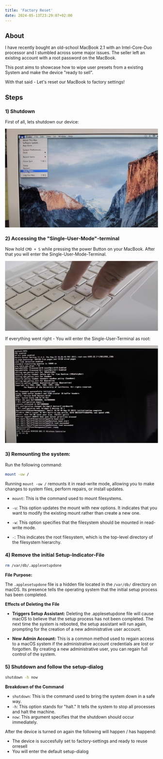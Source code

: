 ```yaml
---
title: 'Factory Reset'
date: 2024-05-13T23:29:07+02:00
---
```


<!--- When running hugo new every site inherits this content :) -->


## About
I have recently bought an old-school MacBook 2.1 with an Intel-Core-Duo processor and I stumbled across some major issues. The seller left an existing account with a root password on the MacBook. 

This post aims to showcase how to wipe user presets from a existing System and make the device "ready to sell". 

With that said - Let's reset our MacBook to factory settings!


## Steps

### 1) Shutdown 

First of all, lets shutdown our device: 

!["shutdown"](./img/shutdown.png)

### 2) Accessing the "Single-User-Mode"-terminal

Now hold `CMD + S` while pressing the power Button on your MacBook. After that you will enter the Single-User-Mode-Terminal.

!["before-power"](./img/before-power.png)


If everything went right - You will enter the Single-User-Terminal as root: 

!["before-power"](./img/systemfiles.png)

### 3) Remounting the system:

Run the following command: 

```bash
mount -uw /
```


Running `mount -uw /` remounts it in read-write mode, allowing you to make changes to system files, perform repairs, or install updates.


- `mount`: This is the command used to mount filesystems.

- `-u`: This option updates the mount with new options. It indicates that you want to modify the existing mount 
rather than create a new one.

- `-w`: This option specifies that the filesystem should be mounted in read-write mode.

- `-`: This indicates the root filesystem, which is the top-level directory of the filesystem hierarchy.


### 4) Remove the initial Setup-Indicator-File

```bash
rm /var/db/.applesetupdone
```

**File Purpose:**

The `.applesetupdone` file is a hidden file located in the `/var/db/` directory on macOS. Its presence tells the operating system that the initial setup process has been completed.


**Effects of Deleting the File**

* **Triggers Setup Assistant:** Deleting the .applesetupdone file will cause macOS to believe that the setup process has not been completed. The next time the system is rebooted, the setup assistant will run again, prompting for the creation of a new administrative user account.

* **New Admin Account:** This is a common method used to regain access to a macOS system if the administrative account credentials are lost or forgotten. By creating a new administrative user, you can regain full control of the system.

### 5) Shutdown and follow the setup-dialog

```bash
shutdown -h now
```

**Breakdown of the Command**

* `shutdown`: This is the command used to bring the system down in a safe way.
* `-h`: This option stands for "halt." It tells the system to stop all processes and halt the machine.
* `now`: This argument specifies that the shutdown should occur immediately.

After the device is turned on again the following will happen / has happend: 

- The device is succesfully set to factory-settings and ready to reuse orresell
- You will enter the default setup-dialog

